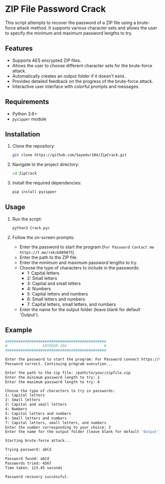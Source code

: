 # ZIP File Password Crack

This script attempts to recover the password of a ZIP file using a brute-force attack method. It supports various character sets and allows the user to specify the minimum and maximum password lengths to try.

## Features

- Supports AES encrypted ZIP files.
- Allows the user to choose different character sets for the brute-force attack.
- Automatically creates an output folder if it doesn't exist.
- Provides detailed feedback on the progress of the brute-force attack.
- Interactive user interface with colorful prompts and messages.

## Requirements

- Python 3.6+
- `pyzipper` module

## Installation

1. Clone the repository:
    ```bash
    git clone https://github.com/Sayedur104/ZipCrack.git
    ```
2. Navigate to the project directory:
    ```bash
    cd ZipCrack
    ```
3. Install the required dependencies:
    ```bash
    pip install pyzipper
    ```

## Usage

1. Run the script:
    ```bash
    python3 Crack.pyc
    ```

2. Follow the on-screen prompts:
    - Enter the password to start the program (`For Password Contact me https://t.me/rakib009875`).
    - Enter the path to the ZIP file.
    - Enter the minimum and maximum password lengths to try.
    - Choose the type of characters to include in the passwords:
        - 1: Capital letters
        - 2: Small letters
        - 3: Capital and small letters
        - 4: Numbers
        - 5: Capital letters and numbers
        - 6: Small letters and numbers
        - 7: Capital letters, small letters, and numbers
    - Enter the name for the output folder (leave blank for default 'Output').

## Example

```bash
##############################################
#                SAYEDUR 104                 #
##############################################

Enter the password to start the program: For Password connect https://t.me/rakib009875
Password correct. Continuing program execution...

Enter the path to the zip file: /path/to/your/zipfile.zip
Enter the minimum password length to try: 1
Enter the maximum password length to try: 4

Choose the type of characters to try in passwords:
1: Capital letters
2: Small letters
3: Capital and small letters
4: Numbers
5: Capital letters and numbers
6: Small letters and numbers
7: Capital letters, small letters, and numbers
Enter the number corresponding to your choice: 3
Enter the name for the output folder (leave blank for default 'Output'): MyOutput

Starting brute-force attack...

Trying password: abCd
...
Password found: abCd
Passwords tried: 4567
Time taken: 123.45 seconds

Password recovery successful.

